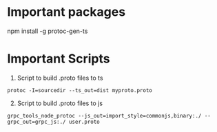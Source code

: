 # Important packages
npm install -g protoc-gen-ts

# Important Scripts
1. Script to build .proto files to ts
```
protoc -I=sourcedir --ts_out=dist myproto.proto
```

2. Script to build .proto files to js
```
grpc_tools_node_protoc --js_out=import_style=commonjs,binary:./ --grpc_out=grpc_js:./ user.proto
```